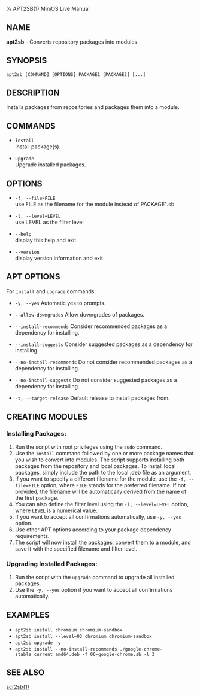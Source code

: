 % APT2SB(1) MiniOS Live Manual

## NAME
**apt2sb** - Converts repository packages into modules.

## SYNOPSIS
`apt2sb [COMMAND] [OPTIONS] PACKAGE1 [PACKAGE2] [...]`

## DESCRIPTION
Installs packages from repositories and packages them into a module.

## COMMANDS
* `install`  
    Install package(s).
    
* `upgrade`  
    Upgrade installed packages.

## OPTIONS
* `-f, --file=FILE`  
    use FILE as the filename for the module instead of PACKAGE1.sb

* `-l, --level=LEVEL`  
    use LEVEL as the filter level

* `--help`  
    display this help and exit

* `--version`  
    display version information and exit

## APT OPTIONS

For `install` and `upgrade` commands:

* `-y, --yes` 
    Automatic yes to prompts.

* `--allow-downgrades`
    Allow downgrades of packages.

* `--install-recommends`
    Consider recommended packages as a dependency for installing.

* `--install-suggests`
    Consider suggested packages as a dependency for installing.

* `--no-install-recommends` 
    Do not consider recommended packages as a dependency for installing.

* `--no-install-suggests` 
    Do not consider suggested packages as a dependency for installing.

* `-t, --target-release` 
    Default release to install packages from.

## CREATING MODULES

### Installing Packages:
1. Run the script with root privileges using the `sudo` command.
2. Use the `install` command followed by one or more package names that you wish to convert into modules. The script supports installing both packages from the repository and local packages. To install local packages, simply include the path to the local .deb file as an argument.
3. If you want to specify a different filename for the module, use the `-f, --file=FILE` option, where `FILE` stands for the preferred filename. If not provided, the filename will be automatically derived from the name of the first package.
4. You can also define the filter level using the `-l, --level=LEVEL` option, where `LEVEL` is a numerical value.
5. If you want to accept all confirmations automatically, use `-y, --yes` option.
6. Use other APT options according to your package dependency requirements.
7. The script will now install the packages, convert them to a module, and save it with the specified filename and filter level.

### Upgrading Installed Packages:
1. Run the script with the `upgrade` command to upgrade all installed packages.
2. Use the `-y, --yes` option if you want to accept all confirmations automatically.

## EXAMPLES
- `apt2sb install chromium chromium-sandbox`
- `apt2sb install --level=03 chromium chromium-sandbox`
- `apt2sb upgrade -y`
- `apt2sb install --no-install-recommends ./google-chrome-stable_current_amd64.deb -f 06-google-chrome.sb -l 3`

## SEE ALSO

[scr2sb(1)](man:scr2sb.1)
